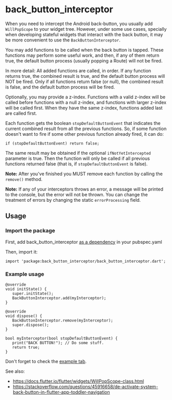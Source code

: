 # back_button_interceptor

When you need to intercept the Android back-button, you usually add `WillPopScope` 
to your widget tree. However, under some use cases, specially when developing stateful 
widgets that interact with the back button, it may be more convenient to use the 
`BackButtonInterceptor`.

You may add functions to be called when the back button is tapped.
These functions may perform some useful work, and then, if any of them return true,
the default button process (usually popping a Route) will not be fired.

In more detail: All added functions are called, in order. If any function returns true,
the combined result is true, and the default button process will NOT be fired.
Only if all functions return false (or null), the combined result is false,
and the default button process will be fired. 

Optionally, you may provide a z-index. Functions with a valid z-index will be called before 
functions with a null z-index, and functions with larger z-index will be called first. 
When they have the same z-index, functions added last are called first.

Each function gets the boolean `stopDefaultButtonEvent` that indicates the current combined 
result from all the previous functions. So, if some function doesn't want to fire if some 
other previous function already fired, it can do:
  
    if (stopDefaultButtonEvent) return false;

The same result may be obtained if the optional `ifNotYetIntercepted` parameter is true. 
Then the function will only be called if all previous functions returned false 
(that is, if `stopDefaultButtonEvent` is false).

**Note:** After you've finished you MUST remove each function by calling the `remove()` method.

**Note:** If any of your interceptors throws an error, a message will be printed to the console,
but the error will not be thrown. You can change the treatment of errors by changing the
static `errorProcessing` field.

## Usage

### Import the package

First, add back_button_interceptor [as a dependency](https://pub.dartlang.org/packages/back_button_interceptor#-installing-tab-) in your pubspec.yaml

Then, import it:

    import 'package:back_button_interceptor/back_button_interceptor.dart';

### Example usage

    @override
    void initState() {
       super.initState();
       BackButtonInterceptor.add(myInterceptor);
    }
    
    @override
    void dispose() {
       BackButtonInterceptor.remove(myInterceptor);
       super.dispose();
    }
    
    bool myInterceptor(bool stopDefaultButtonEvent) {
       print("BACK BUTTON!"); // Do some stuff.
       return true;
    }

Don't forget to check the [example tab](https://pub.dartlang.org/packages/back_button_interceptor#-example-tab-).
 
See also:

  * https://docs.flutter.io/flutter/widgets/WillPopScope-class.html
  * https://stackoverflow.com/questions/45916658/de-activate-system-back-button-in-flutter-app-toddler-navigation
